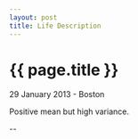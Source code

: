 ```yaml
---
layout: post
title: Life Description
---
```


{{ page.title }}
================

29 January 2013 - Boston

Positive mean but high variance.

--
